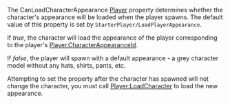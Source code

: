 The CanLoadCharacterAppearance [Player](https://developer.roblox.com/en-us/api-reference/class/Player) property determines whether the character's appearance will be loaded when the player spawns. The default value of this property is set by `StarterPlayer/LoadPlayerAppearance`.

If _true_, the character will load the appearance of the player corresponding to the player's [Player.CharacterAppearanceId](https://developer.roblox.com/en-us/api-reference/property/Player/CharacterAppearanceId).

If _false_, the player will spawn with a default appearance - a grey character model without any hats, shirts, pants, etc.

Attempting to set the property after the character has spawned will not change the character, you must call [Player:LoadCharacter](https://developer.roblox.com/en-us/api-reference/function/Player/LoadCharacter) to load the new appearance.